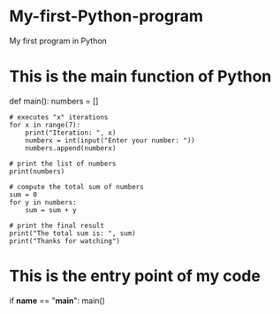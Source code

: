 # My-first-Python-program
My first program in Python 
# This is the main function of Python 
def main():
    numbers = []

    # executes "x" iterations
    for x in range(7):
        print("Iteration: ", x)
        numberx = int(input("Enter your number: "))
        numbers.append(numberx)

    # print the list of numbers
    print(numbers)

    # compute the total sum of numbers
    sum = 0
    for y in numbers:
        sum = sum + y

    # print the final result
    print("The total sum is: ", sum)
    print("Thanks for watching")

# This is the entry point of my code
if __name__ == "__main__":
    main()

